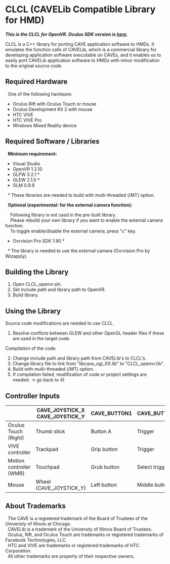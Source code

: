 # CLCL (CAVELib Compatible Library for HMD)

***This is the CLCL for OpenVR. Oculus SDK version is [here](https://github.com/kawaharas/CLCL).***

CLCL is a C++ library for porting CAVE application software to HMDs. 
It emulates the function calls of CAVELib, which is a commercial library 
for developing application software executable on CAVEs, 
and it enables us to easily port CAVELib application software 
to HMDs with minor modification to the original source code.

## Required Hardware

&nbsp; One of the following hardware:

- Oculus Rift with Oculus Touch or mouse
- Oculus Development Kit 2 with mouse
- HTC VIVE
- HTC VIVE Pro
- Windows Mixed Reality device

## Required Software / Libraries

&nbsp; **Minimum requirement:**

- Visual Studio
- OpenVR 1.2.10
- GLFW 3.2.1 *
- GLEW 2.1.0 *
- GLM 0.9.9

&nbsp; \*  These libraries are needed to build with multi-threaded (/MT) option.

&nbsp; **Optional (experimental: for the external camera function):**

&nbsp; &nbsp; Following library is not used in the pre-built library.  
&nbsp; &nbsp; Please rebuild your own library if you want to enable the external camera function.  
&nbsp; &nbsp; To toggle enable/disable the external camera, press "c" key.

- Ovrvision Pro SDK 1.90 *

&nbsp; \* The library is needed to use the external camera (Ovrvision Pro by Wizapply).

## Building the Library

1) Open CLCL_openvr.sln.
2) Set include path and library path to OpenVR.
3) Build library.

## Using the Library

Source code modifications are needed to use CLCL.

1) Resolve conflicts between GLEW and other OpenGL header files if these are used in the target code.

Compilation of the code.

2) Change include path and library path from CAVELib's to CLCL's.
3) Change library file to link from "libcave_ogl_XX.lib" to "CLCL_openvr.lib".
4) Build with multi-threaded (/MT) option.
5) If compilation failed, modification of code or project settings are needed. -> go back to 4)

## Controller Inputs

| |CAVE_JOYSTICK_X<br>CAVE_JOYSTICK_Y |CAVE_BUTTON1 |CAVE_BUTTON2 |CAVE_BUTTON3 |
|---|---|---|---|---|
|Oculus Touch (Right) |Thumb stick |Button A |Trigger |Button B |
|VIVE controller|Trackpad |Grip button |Trigger |Menu button |
|Motion controller (WMR) |Touchpad |Grub button |Select trigger |Menu button |
|Mouse |Wheel (CAVE_JOYSTICK_Y) |Left button |Middle button |Right button |

## About Trademarks

&nbsp; The CAVE is a registered trademark of the Board of Trustees of the University of Illinois at Chicago.  
&nbsp; CAVELib is a trademark of the University of Illinois Board of Trustees.  
&nbsp; Oculus, Rift, and Oculus Touch are trademarks or registered trademarks of Facebook Technologies, LLC.  
&nbsp; HTC and VIVE are trademarks or registered trademarks of HTC Corporation.  
&nbsp; All other trademarks are property of their respective owners.
